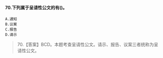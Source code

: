 #### 70.下列属于呈请性公文的有()。
    A.通知
    B.议案
    C.报告
    D.请示

>   70.【答案】BCD。本题考查呈请性公文。请示、报告、议案三者统称为呈请性公文。   



















